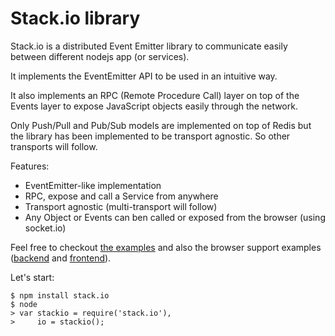 # Stack.io library #

Stack.io is a distributed Event Emitter library to communicate easily between
different nodejs app (or services).

It implements the EventEmitter API to be used in an intuitive way.

It also implements an RPC (Remote Procedure Call) layer on top of the Events
layer to expose JavaScript objects easily through the network.

Only Push/Pull and Pub/Sub models are implemented on top of Redis but the
library has been implemented to be transport agnostic. So other transports will
follow.

Features:
 * EventEmitter-like implementation
 * RPC, expose and call a Service from anywhere
 * Transport agnostic (multi-transport will follow)
 * Any Object or Events can ben called or exposed from the browser (using socket.io)

Feel free to checkout
[the examples](https://github.com/dotcloud/stack.io/blob/master/examples/example.js)
and also the browser support examples
([backend](https://github.com/dotcloud/stack.io/blob/master/examples/browser.js) and
 [frontend](https://github.com/dotcloud/stack.io/blob/master/examples/browser.html)).

Let's start:

    $ npm install stack.io
    $ node
    > var stackio = require('stack.io'),
    >     io = stackio();
